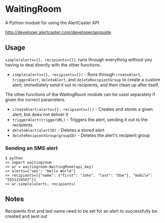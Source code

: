 WaitingRoom
===========

A Python module for using the AlertCaster API

http://developer.alertcaster.com/developer/apiguide

## Usage

`simple(alerts={}, recipients=[])`, runs through everything without you having to deal directly with the other functions.

* `simple(alerts={}, recipients=[])` - Runs through `createAlert`, `triggerAlert`, `deleteAlert`, and `deleteRecipientGroup` to create a custom alert, immediately send it out to recipients, and then clean up after itself.

The other functions of the WaitingRoom module can be used separately if given the correct parameters.

* `createAlert(alerts={}, recipients=[])` - Creates and stores a given alert, but does not deliver it
* `triggerAlert(triggerURL)` - Triggers the alert, sending it out to the recipients
* `deleteAlert(alertID)` - Deletes a stored alert
* `deleteRecipientGroup(groupID)` - Deletes the alert's recipient group

### Sending an SMS alert
```console
$ python
>> import waitingroom
>> wr = waitingroom.WaitingRoom(api_key)
>> alerts={"sms": "Hello World"}
>> recipients=[{"name": {"first": "John", "last": "Doe"}, "mobile": "5551234567"}]
>> wr.simple(alerts, recipients)
```

## Notes
Recipients first and last name need to be set for an alert to successfully be created and sent out
